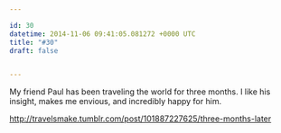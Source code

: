 ```yaml
---

id: 30
datetime: 2014-11-06 09:41:05.081272 +0000 UTC
title: "#30"
draft: false


---
```


My friend Paul has been traveling the world for three months. I like his insight, makes me envious, and incredibly happy for him.

http://travelsmake.tumblr.com/post/101887227625/three-months-later
